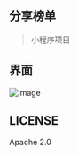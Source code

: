 ## 分享榜单
> 小程序项目


## 界面
![image](https://im2.ezgif.com/tmp/ezgif-2-150928f71154.gif)

## LICENSE
Apache 2.0
